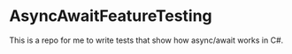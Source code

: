 # AsyncAwaitFeatureTesting

This is a repo for me to write tests that show how async/await works in C#.
